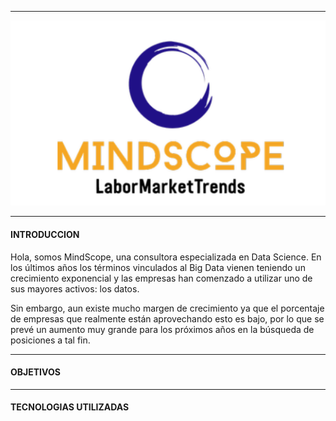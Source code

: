 ------------

<p align="center">
  <img src="https://github.com/emilianod98/MindScope-LaborMarketTrends/blob/main/MindScope.png">
</p>

------------

#### INTRODUCCION

Hola, somos MindScope, una consultora especializada en Data Science.  En los últimos años los términos vinculados al Big Data vienen teniendo un crecimiento exponencial y las empresas han comenzado a utilizar uno de sus mayores activos: los datos. 

Sin embargo, aun existe mucho margen de crecimiento ya que el porcentaje de empresas que realmente están aprovechando esto es bajo, por lo que se prevé un aumento muy grande para los próximos años en la búsqueda de posiciones a tal fin. 

------------

#### OBJETIVOS  

------------

#### TECNOLOGIAS UTILIZADAS



